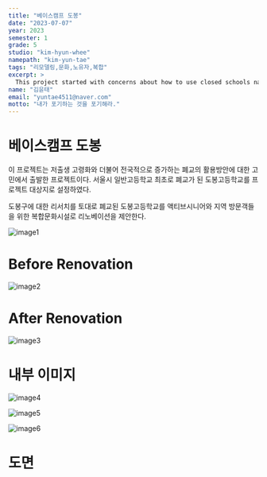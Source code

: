 ```yaml
---
title: "베이스캠프 도봉"
date: "2023-07-07"
year: 2023
semester: 1
grade: 5
studio: "kim-hyun-whee"
namepath: "kim-yun-tae"
tags: "리모델링,문화,노유자,복합"
excerpt: >
  This project started with concerns about how to use closed schools nationwide along with the aging population of low birth rates. Dobong High School, which was closed for the first time in Seoul, was set as the target site for the project.
name: "김윤태"
email: "yuntae4511@naver.com"
motto: "내가 포기하는 것을 포기해라."
---
```


# 베이스캠프 도봉

이 프로젝트는 저출생 고령화와 더불어 전국적으로 증가하는 폐교의 활용방안에 대한 고민에서 출발한 프로젝트이다. 서울시 일반고등학교 최초로 폐교가 된 도봉고등학교를 프로젝트 대상지로 설정하였다.

도봉구에 대한 리서치를 토대로 폐교된 도봉고등학교를 액티브시니어와 지역 방문객들을 위한 복합문화시설로 리노베이션을 제안한다.

![image1](/posts-images/2023_1_5_kim-hyun-whee_kim-yun-tae/image1.jpg)

# Before Renovation

![image2](/posts-images/2023_1_5_kim-hyun-whee_kim-yun-tae/image2.jpg)

# After Renovation

![image3](/posts-images/2023_1_5_kim-hyun-whee_kim-yun-tae/image3.jpg)

# 내부 이미지

![image4](/posts-images/2023_1_5_kim-hyun-whee_kim-yun-tae/image4.jpg)

![image5](/posts-images/2023_1_5_kim-hyun-whee_kim-yun-tae/image5.jpg)

![image6](/posts-images/2023_1_5_kim-hyun-whee_kim-yun-tae/image6.jpg)

# 도면
